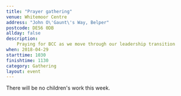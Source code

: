 ```yaml
---
title: "Prayer gathering"
venue: Whitemoor Centre
address: "John O\'Gaunt\'s Way, Belper"
postcode: DE56 0DB
allday: false
description: 
    Praying for BCC as we move through our leadership transition
when: 2018-04-29
starttime: 1030
finishtime: 1130
category: Gathering
layout: event
---
```

There will be no children's work this week.
